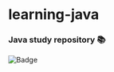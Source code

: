 # learning-java
### Java study repository :books:
![Badge](https://img.shields.io/static/v1?label=JAVA&message=Version:21&color=tomato&style=for-the-badge&logo=☕)

